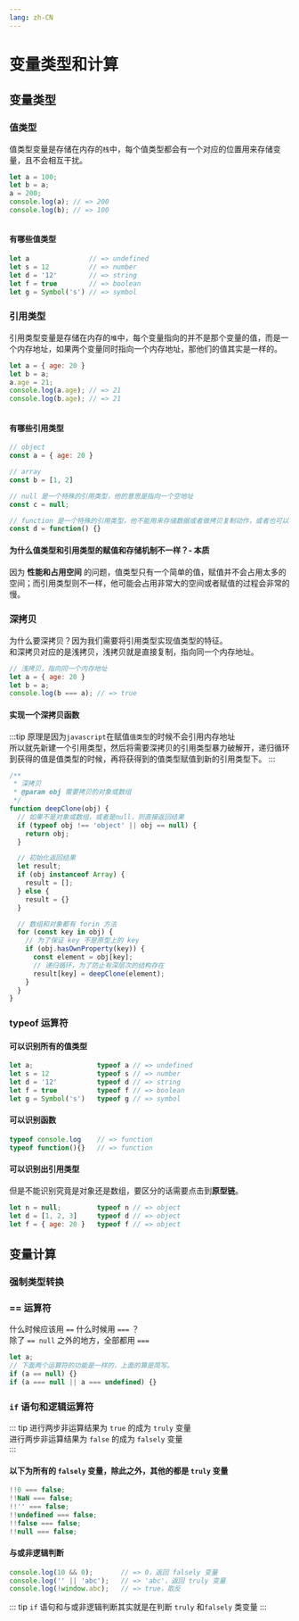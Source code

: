 ```yaml
---
lang: zh-CN
---
```

# 变量类型和计算

## 变量类型

### 值类型
值类型变量是存储在内存的`栈`中，每个值类型都会有一个对应的位置用来存储变量，且不会相互干扰。
```js
let a = 100;
let b = a;
a = 200;
console.log(a); // => 200
console.log(b); // => 100
```
<img :src="$withBase('/basis/zlx.png')">

#### 有哪些值类型
```js
let a               // => undefined
let s = 12          // => number
let d = '12'        // => string
let f = true        // => boolean
let g = Symbol('s') // => symbol
```

### 引用类型
引用类型变量是存储在内存的`堆`中，每个变量指向的并不是那个变量的值，而是一个内存地址，如果两个变量同时指向一个内存地址，那他们的值其实是一样的。
```js
let a = { age: 20 }
let b = a;
a.age = 21;
console.log(a.age); // => 21
console.log(b.age); // => 21
```
<img :src="$withBase('/basis/yylx.png')">

#### 有哪些引用类型
```js
// object
const a = { age: 20 }

// array
const b = [1, 2]

// null 是一个特殊的引用类型，他的意思是指向一个空地址
const c = null;

// function 是一个特殊的引用类型，他不能用来存储数据或者做拷贝复制动作，或者也可以称函数是一个函数类型
const d = function() {}
```
#### 为什么值类型和引用类型的赋值和存储机制不一样？- 本质
因为 **性能和占用空间** 的问题，值类型只有一个简单的值，赋值并不会占用太多的空间；而引用类型则不一样，他可能会占用非常大的空间或者赋值的过程会非常的慢。

### 深拷贝
为什么要深拷贝？因为我们需要将引用类型实现值类型的特征。<br />
和深拷贝对应的是浅拷贝，浅拷贝就是直接复制，指向同一个内存地址。
``` js
// 浅拷贝，指向同一个内存地址
let a = { age: 20 }
let b = a;
console.log(b === a); // => true
```
#### 实现一个深拷贝函数<br />
:::tip
原理是因为`javascript`在赋值`值类型`的时候不会引用内存地址<br/>
所以就先新建一个引用类型，然后将需要深拷贝的引用类型暴力破解开，递归循环到获得的值是值类型的时候，再将获得到的值类型赋值到新的引用类型下。
:::
``` js
/**
 * 深拷贝
 * @param obj 需要拷贝的对象或数组
 */
function deepClone(obj) {
  // 如果不是对象或数组，或者是null，则直接返回结果
  if (typeof obj !== 'object' || obj == null) {
    return obj;
  }

  // 初始化返回结果
  let result;
  if (obj instanceof Array) {
    result = [];
  } else {
    result = {}
  }

  // 数组和对象都有 forin 方法
  for (const key in obj) {
    // 为了保证 key 不是原型上的 key
    if (obj.hasOwnProperty(key)) {
      const element = obj[key];
      // 递归循环，为了防止有深层次的结构存在
      result[key] = deepClone(element);
    }
  }
}
```

### typeof 运算符

#### 可以识别所有的值类型
``` js
let a;                typeof a // => undefined
let s = 12            typeof s // => number
let d = '12'          typeof d // => string
let f = true          typeof f // => boolean
let g = Symbol('s')   typeof g // => symbol
```

#### 可以识别函数
```js
typeof console.log    // => function
typeof function(){}   // => function
```

#### 可以识别出引用类型
但是不能识别究竟是对象还是数组，要区分的话需要点击到**原型链**。
```js
let n = null;         typeof n // => object
let d = [1, 2, 3]     typeof d // => object
let f = { age: 20 }   typeof f // => object
```

## 变量计算

### 强制类型转换

### == 运算符
什么时候应该用 `==` 什么时候用 `===` ？<br />
除了 `== null` 之外的地方，全部都用 `===`
``` js
let a;
// 下面两个运算符的功能是一样的，上面的算是简写。
if (a == null) {}
if (a === null || a === undefined) {}
```

### `if` 语句和逻辑运算符
::: tip
进行两步非运算结果为 `true` 的成为 `truly` 变量 <br />
进行两步非运算结果为 `false` 的成为 `falsely` 变量 <br />
:::

#### 以下为所有的 `falsely` 变量，除此之外，其他的都是 `truly` 变量
```js
!!0 === false;
!!NaN === false;
!!'' === false;
!!undefined === false;
!!false === false;
!!null === false;
```
#### 与或非逻辑判断
``` js
console.log(10 && 0);       // => 0，返回 falsely 变量
console.log('' || 'abc');   // => 'abc'，返回 truly 变量
console.log(!window.abc);   // => true，取反
```
::: tip
`if` 语句和与或非逻辑判断其实就是在判断 `truly` 和`falsely` 类变量
:::